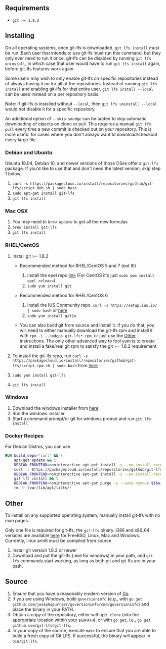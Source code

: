 ## Requirements ##

- `git >= 1.8.2`

## Installing ##

On all operating systems, once git-lfs is downloaded, `git lfs install` must be run. Each user that intends to use git lfs must run this command, but they only ever need to run it once. git-lfs can be disabled by running `git lfs uninstall`, in which case that user would have to run `git lfs install` again, before git-lfs features work again.

Some users may wish to only enable git-lfs on specific repositories instead of always having it on for all of the repositories. Instead of running `git lfs install` and enabling git-lfs for that entire user, `git lfs install --local` can be used instead on a per repository basis.

Note: If git-lfs is installed without `--local`, then `git lfs uninstall --local` would not disable it for a specific repository.

An additional option of `--skip-smudge` can be added to skip automatic downloading of objects on clone or pull. This requires a manual `git lfs pull` every time a new commit is checked out on your repository. This is more useful for cases where you don't always want to download/checkout every large file.

### Debian and Ubuntu ###

Ubuntu 18.04, Debian 10, and newer versions of those OSes offer a `git-lfs` package. If you'd like to use that and don't need the latest version, skip step 1 below.

1. `curl -s https://packagecloud.io/install/repositories/github/git-lfs/script.deb.sh | sudo bash`
2. `sudo apt-get install git-lfs`
3. `git lfs install`

### Mac OSX ###

1. You may need to `brew update` to get all the new formulas
2. `brew install git-lfs`
3. `git lfs install`

### RHEL/CentOS ###

1. Install git >= 1.8.2

    - Recommended method for RHEL/CentOS 5 and 7 (not 6!)

        1. Install the epel repo [link](https://fedoraproject.org/wiki/EPEL#How_can_I_use_these_extra_packages.3F) (For CentOS it's just `sudo yum install epel-release`)
        2. `sudo yum install git`

    - Recommended method for RHEL/CentOS 6

        1. Install the IUS Community repo. `curl -s https://setup.ius.io/ | sudo bash` or [here](https://ius.io/GettingStarted/)
        2. `sudo yum install git2u`

    - You can also build git from source and install it. If you do that, you will need to either manually download the git-lfs rpm and install it with `rpm -i --nodeps git-lfs*.rpm`, or just use the [Other](#Other) instructions. The only other advanced way to fool yum is to create and install a fake/real git rpm to satisfy the git >= 1.8.2 requirement.

2. To install the git-lfs repo, run `curl -s https://packagecloud.io/install/repositories/github/git-lfs/script.rpm.sh | sudo bash` from [here](https://packagecloud.io/github/git-lfs/install)
3. `sudo yum install git-lfs`
4. `git lfs install`

### Windows ###

1. Download the windows installer from [here](https://github.com/git-lfs/git-lfs/releases)
2. Run the windows installer
3. Start a command prompt/or git for windows prompt and run `git lfs install`

### Docker Recipes ###

For Debian Distros, you can use

```dockerfile
RUN build_deps="curl" && \
    apt-get update && \
    DEBIAN_FRONTEND=noninteractive apt-get install -y --no-install-recommends ${build_deps} ca-certificates && \
    curl -s https://packagecloud.io/install/repositories/github/git-lfs/script.deb.sh | bash && \
    DEBIAN_FRONTEND=noninteractive apt-get install -y --no-install-recommends git-lfs && \
    git lfs install && \
    DEBIAN_FRONTEND=noninteractive apt-get purge -y --auto-remove ${build_deps} && \
    rm -r /var/lib/apt/lists/*
```

## Other ##

To install on any supported operating system, manually install git-lfs with no man pages.

Only one file is required for git-lfs, the `git-lfs` binary. i386 and x86_64 versions are available [here](https://github.com/git-lfs/git-lfs/releases) for FreeBSD, Linux, Mac and Windows. Currently, linux arm6 must be compiled from source

1. Install git version 1.8.2 or newer
2. Download and put the git-lfs (.exe for windows) in your path, and `git lfs` commands start working, as long as both git and git-lfs are in your path.

## Source ##

1. Ensure that you have a reasonably modern version of [Go](https://golang.org).
2. If you are using Windows, build `goversioninfo` (e.g., with `go get github.com/josephspurrier/goversioninfo/cmd/goversioninfo`) and place the binary in your PATH.
3. Obtain a copy of the repository, either with `git clone` (into the appropriate location within your `$GOPATH`), or with `go get`, i.e., `go get github.com/git-lfs/git-lfs`.
4. In your copy of the source, execute `make` to ensure that you are able to build a fresh copy of Git LFS. If successful, the binary will appear in `bin/git-lfs`.
